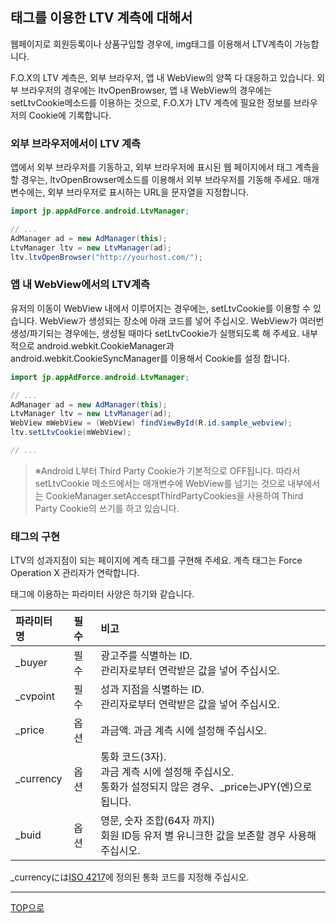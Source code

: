 ## 태그를 이용한 LTV 계측에 대해서

웹페이지로 회원등록이나 상품구입할 경우에, img태그를 이용해서 LTV계측이 가능합니다.

F.O.X의 LTV 계측은, 외부 브라우저, 앱 내 WebView의 양쪽 다 대응하고 있습니다. 외부 브라우저의 경우에는 ltvOpenBrowser, 앱 내 WebView의 경우에는 setLtvCookie메소드를 이용하는 것으로,
 F.O.X가 LTV 계측에 필요한 정보를 브라우저의 Cookie에 기록합니다.

### 외부 브라우저에서이 LTV 계측

앱에서 외부 브라우저를 기동하고, 외부 브라우저에 표시된 웹 페이지에서 태그 계측을 할 경우는, ltvOpenBrowser메소드를 이용해서 외부 브라우저를 기동해 주세요. 매개변수에는, 외부 브라우저로 표시하는 URL을 문자열을 지정합니다.

```java
import jp.appAdForce.android.LtvManager;

// ...
AdManager ad = new AdManager(this);
LtvManager ltv = new LtvManager(ad);
ltv.ltvOpenBrowser("http://yourhost.com/");
```

### 앱 내 WebView에서의 LTV계측

유저의 이동이 WebView 내에서 이루어지는 경우에는, setLtvCookie를 이용할 수 있습니다. WebView가 생성되는 장소에 아래 코드를 넣어 주십시오.
 WebView가 여러번 생성/파기되는 경우에는, 생성될 때마다 setLtvCookie가 실행되도록 해 주세요. 내부적으로 android.webkit.CookieManager과 android.webkit.CookieSyncManager를 이용해서 Cookie를 설정 합니다.


```java
import jp.appAdForce.android.LtvManager;

// ...
AdManager ad = new AdManager(this);
LtvManager ltv = new LtvManager(ad);
WebView mWebView = (WebView) findViewById(R.id.sample_webview);
ltv.setLtvCookie(mWebView);

// ...
```
> ※Android L부터 Third Party Cookie가 기본적으로 OFF됩니다.
따라서 setLtvCookie 메소드에서는 매개변수에 WebView를 넘기는 것으로 내부에서는 CookieManager.setAccesptThirdPartyCookies을 사용하여 Third Party Cookie의 쓰기를 하고 있습니다.

### 태그의 구현

LTV의 성과지점이 되는 페이지에 계측 태그를 구현해 주세요. 계측 태그는 Force Operation X 관리자가 연락합니다.

태그에 이용하는 파라미터 사양은 하기와 같습니다.

|파라미터 명|필수|비고|
|:-----|:-----|:-----|
|_buyer|필수|광고주를 식별하는 ID.<br />관리자로부터 연락받은 값을 넣어 주십시오.|
|_cvpoint|필수|성과 지점을 식별하는 ID.<br />관리자로부터 연락받은 값을 넣어 주십시오.|
|_price|옵션|과금액. 과금 계측 시에 설정해 주십시오.|
|_currency|옵션|통화 코드(3자).<br />과금 계측 시에 설정해 주십시오.<br />통화가 설정되지 않은 경우、_price는JPY(엔)으로 됩니다.|
|_buid|옵션|영문, 숫자 조합(64자 까지)<br />회원 ID등 유저 별 유니크한 값을 보존할 경우 사용해 주십시오.|


_currencyには[ISO 4217](https://ko.wikipedia.org/wiki/ISO_4217)에 정의된 통화 코드를 지정해 주십시오.


---
[TOP으로](/3.x/lang/ko/README.md)

